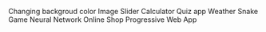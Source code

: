 
Changing backgroud color
Image Slider
Calculator
Quiz app
Weather
Snake Game
Neural Network
Online Shop
Progressive Web App